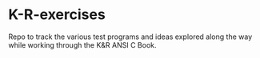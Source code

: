 # K-R-exercises
Repo to track the various test programs and ideas explored along the way while working through the K&amp;R ANSI C Book.
